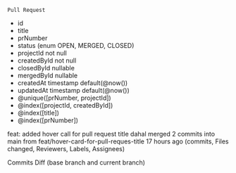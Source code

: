 `Pull Request`
-   id
-   title
-   prNumber
-   status (enum OPEN, MERGED, CLOSED)
-   projectId not null
-   createdById not null
-   closedById  nullable
-   mergedById  nullable
-   createdAt timestamp default(@now())
-   updatedAt timestamp default(@now())
- @unique([prNumber, projectId])
- @index([projectId, createdById])
- @index([title])
- @index([prNumber])

feat:  added hover call for pull request title
dahal merged 2 commits into main from feat/hover-card-for-pull-reques-title 17 hours ago
(commits, Files changed, Reviewers, Labels, Assignees)

Commits
Diff (base branch and current branch)